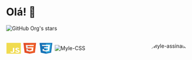 

# Olá! 👋

![GitHub Org's stars](https://img.shields.io/github/stars/jamyle-elen?style=social)
<!--
### • Atualmente: Design Gráfico na escola técnica - Recife PE


<div align="end">
<img src="https://user-images.githubusercontent.com/110051309/214704434-c8fdc834-1ef1-4666-9b0a-e2ea15148f39.jpg" width=60> <img src="https://user-images.githubusercontent.com/110051309/214707041-629373ac-31f8-4a31-977a-406b60eb6d78.jpeg" width=60> 
</div>

<br/>

-->














<div><br>
  <img align="center" alt="Myle-Js" height="30" width="40" src="https://raw.githubusercontent.com/devicons/devicon/master/icons/javascript/javascript-plain.svg">
  <img align="center" alt="Myle-HTML" height="30" width="40" src="https://raw.githubusercontent.com/devicons/devicon/master/icons/html5/html5-original.svg">
  <img align="center" alt="Myle-CSS" height="30" width="40" src="https://raw.githubusercontent.com/devicons/devicon/master/icons/css3/css3-original.svg">
  <img align="center" alt="Myle-CSS" height="30" width="35" src="https://user-images.githubusercontent.com/110051309/214709025-656be295-9a4f-4182-840e-c6d2170ebefa.png">
  <img align="right" alt="Myle-assinatura" height="150" style="border-radius:50px;" src="https://user-images.githubusercontent.com/110051309/205395853-60aa00fd-9e20-4353-ab39-96291b9e9ad7.png">
</div>

<!--
**Jamyle-Elen/jamyle-elen** is a ✨ _special_ ✨ repository because its `README.md` (this file) appears on your GitHub profile.

Here are some ideas to get you started:

- 🔭 I’m currently working on ...

- 🌱 I’m currently learning ...
- 👯 I’m looking to collaborate on ...
- 🤔 I’m looking for help with ...
- 💬 Ask me about ...
- 📫 How to reach me: ...
- 😄 Pronouns: ...
- ⚡ Fun fact: ...
-->
